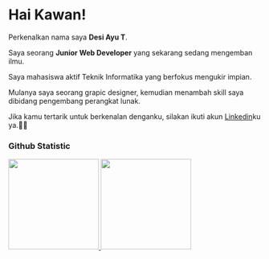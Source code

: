 # Hai Kawan! 

Perkenalkan nama saya **Desi Ayu T**.<br>

Saya seorang **Junior Web Developer** yang sekarang sedang mengemban ilmu.<br>

Saya mahasiswa aktif Teknik Informatika yang berfokus mengukir impian.<br>

Mulanya saya seorang grapic designer, kemudian menambah skill saya dibidang pengembang perangkat lunak.<br>

Jika kamu tertarik untuk berkenalan denganku, silakan ikuti akun [Linkedin](https://www.linkedin.com/in/desiayut/)ku ya.🙆‍♀️


### Github Statistic
<p align="left">
<a href="https://github.com/desides1">
  <img height="180em" src="https://github-readme-stats-eight-theta.vercel.app/api?username=desides1&show_icons=true&theme=algolia&include_all_commits=true&count_private=true"/>
  <img height="180em" src="https://github-readme-stats-eight-theta.vercel.app/api/top-langs/?username=desides1&layout=compact&langs_count=8&theme=algolia"/>
</a>
</p>
